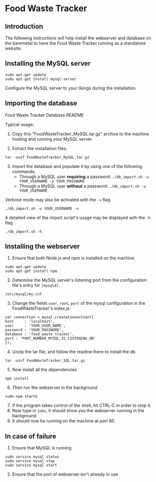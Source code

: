 # Food Waste Tracker

## Introduction
The following instructions will help install the webserver and database on the baremetal
to have the Food Waste Tracker running as a standalone website.

## Installing the MySQL server
```
sudo apt-get update
sudo apt-get install mysql-server
```
Configure the MySQL server to your likings during the installation.

## Importing the database
Food Waste Tracker Database README

Typical usage:

1.  Copy this "FoodWasteTracker_MySQL.tar.gz" archive to the machine
    hosting and running your MySQL server.

2.  Extract the installation files:
```
tar -xvzf FoodWasteTracker_MySQL.tar.gz
```

3.  Import the database and populate it by using one of the following commands:
	* Through a MySQL user **requiring** a password:
```./db_import.sh -u YOUR_USERNAME -p YOUR_PASSWORD ```
	* Through a MySQL user **without** a password:
```./db_import.sh -u YOUR_USERNAME```

Verbose mode may also be activated with the `-v` flag
```
./db_import.sh -u YOUR_USERNAME -v
```

A detailed view of the import script's usage may be displayed with the `-h` flag
```
./db_import.sh -h
```

## Installing the webserver
1. Ensure that both Node.js and npm is installed on the machine.
```
sudo apt-get update
sudo apt-get install npm
```

2. Determine the MySQL server's listening port from the configuration file's entry for `[mysqld]`.
```
/etc/mysql/my.cnf
```

3. Change the fields `user`, `root`, `port` of the mysql configuration in the FoodWasteTracker's index.js:
```
var connection = mysql.createConnection({
host     : 'localhost',
user     : 'YOUR_USER_NAME',
password : 'YOUR_PASSWORD',
database : 'food_waste_tracker',
port : 'PORT_NUMBER_MYSQL_IS_LISTENING_ON'
});
```

4. Unzip the tar file, and follow the readme there to install the db.
```
tar -xzvf FoodWasteTracker_SQL.tar.gz
```

5. Now install all the dependencies
```
npm install
```

6. Then run the webserver in the background
```
sudo npm start&
```

7. If the program takes control of the shell, hit CTRL-C in order to stop it.
8. Now type in ```jobs```, it should show you the webserver running in the background. 
9. It should now be running on the machine at port 80. 

## In case of failure
1. Ensure that MySQL is running
```
sudo service mysql status
sudo service mysql stop
sudo service mysql start
```
2. Ensure that the port of webserver isn't already in use
